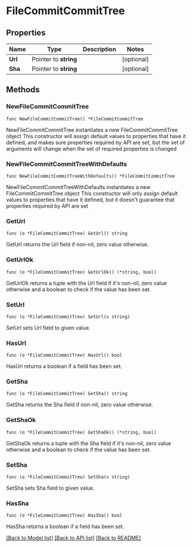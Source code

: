 # FileCommitCommitTree

## Properties

Name | Type | Description | Notes
------------ | ------------- | ------------- | -------------
**Url** | Pointer to **string** |  | [optional] 
**Sha** | Pointer to **string** |  | [optional] 

## Methods

### NewFileCommitCommitTree

`func NewFileCommitCommitTree() *FileCommitCommitTree`

NewFileCommitCommitTree instantiates a new FileCommitCommitTree object
This constructor will assign default values to properties that have it defined,
and makes sure properties required by API are set, but the set of arguments
will change when the set of required properties is changed

### NewFileCommitCommitTreeWithDefaults

`func NewFileCommitCommitTreeWithDefaults() *FileCommitCommitTree`

NewFileCommitCommitTreeWithDefaults instantiates a new FileCommitCommitTree object
This constructor will only assign default values to properties that have it defined,
but it doesn't guarantee that properties required by API are set

### GetUrl

`func (o *FileCommitCommitTree) GetUrl() string`

GetUrl returns the Url field if non-nil, zero value otherwise.

### GetUrlOk

`func (o *FileCommitCommitTree) GetUrlOk() (*string, bool)`

GetUrlOk returns a tuple with the Url field if it's non-nil, zero value otherwise
and a boolean to check if the value has been set.

### SetUrl

`func (o *FileCommitCommitTree) SetUrl(v string)`

SetUrl sets Url field to given value.

### HasUrl

`func (o *FileCommitCommitTree) HasUrl() bool`

HasUrl returns a boolean if a field has been set.

### GetSha

`func (o *FileCommitCommitTree) GetSha() string`

GetSha returns the Sha field if non-nil, zero value otherwise.

### GetShaOk

`func (o *FileCommitCommitTree) GetShaOk() (*string, bool)`

GetShaOk returns a tuple with the Sha field if it's non-nil, zero value otherwise
and a boolean to check if the value has been set.

### SetSha

`func (o *FileCommitCommitTree) SetSha(v string)`

SetSha sets Sha field to given value.

### HasSha

`func (o *FileCommitCommitTree) HasSha() bool`

HasSha returns a boolean if a field has been set.


[[Back to Model list]](../README.md#documentation-for-models) [[Back to API list]](../README.md#documentation-for-api-endpoints) [[Back to README]](../README.md)


